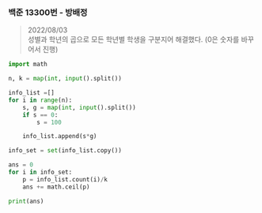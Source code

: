 ### 백준 13300번 - 방배정

> 2022/08/03 <br>
> 성별과 학년의 곱으로 모든 학년별 학생을 구분지어 해결했다. (0은 숫자를 바꾸어서 진행)


```python
import math

n, k = map(int, input().split())

info_list =[]
for i in range(n):
    s, g = map(int, input().split())
    if s == 0:
        s = 100

    info_list.append(s*g)

info_set = set(info_list.copy())

ans = 0
for i in info_set:
    p = info_list.count(i)/k
    ans += math.ceil(p)

print(ans)
```